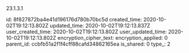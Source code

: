 23.1.3.1

id: 8f827872ba4e41d196176d780b70bc5d
created_time: 2020-10-02T19:12:13.802Z
updated_time: 2020-10-02T19:12:13.837Z
user_created_time: 2020-10-02T19:12:13.802Z
user_updated_time: 2020-10-02T19:12:13.802Z
encryption_cipher_text: 
encryption_applied: 0
parent_id: ccbfb51a2f1f4cff88cafd34862165ea
is_shared: 0
type_: 2